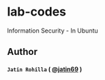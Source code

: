 # lab-codes
Information Security - In Ubuntu

## Author
#### `Jatin Rohilla` ( [@jatin69](https://github.com/jatin69) )
